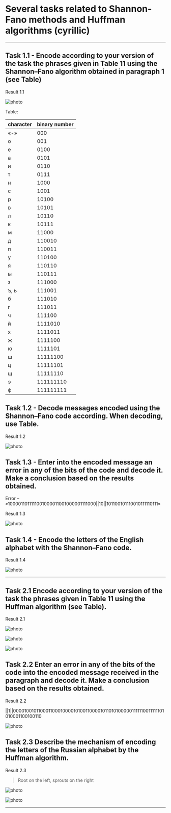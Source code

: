 # Several tasks related to Shannon-Fano methods and Huffman algorithms (cyrillic)

---

## Task 1.1 - Encode according to your version of the task the phrases given in Table 11 using the Shannon–Fano algorithm obtained in paragraph 1 (see Table)

Result 1.1

![photo](https://github.com/DanchiEllo/tasks-with-encoding-shannon-fano-hafmann/blob/main/1-1.jpg)

Table:

| character | binary number |
|-----------|---------------|
| «-» | 000 |
| о | 001 |
| е | 0100 |
| а | 0101 |
| и | 0110 |
| т | 0111 |
| н | 1000 |
| с | 1001 |
| р | 10100 |
| в | 10101 |
| л | 10110 |
| к | 10111 |
| м | 11000 |
| д | 110010 |
| п | 110011 |
| у | 110100 |
| я | 110110 |
| ы | 110111 |
| з | 111000 |
| ъ, ь | 111001 |
| б | 111010 |
| г | 111011 |
| ч | 111100 |
| й | 1111010 |
| х | 1111011 |
| ж | 1111100 |
| ю | 1111101 |
| ш | 11111100 |
| ц | 11111101 |
| щ | 11111110 |
| э | 111111110 |
| ф | 111111111 |

## Task 1.2 - Decode messages encoded using the Shannon–Fano code according. When decoding, use Table.

Result 1.2

![photo](https://github.com/DanchiEllo/tasks-with-encoding-shannon-fano-hafmann/blob/main/1-2.jpg)

## Task 1.3 - Enter into the encoded message an error in any of the bits of the code and decode it. Make a conclusion based on the results obtained.
Error – «1000011011111001000011001000001111000||10||101100101110010111110111»

Result 1.3

![photo](https://github.com/DanchiEllo/tasks-with-encoding-shannon-fano-hafmann/blob/main/1-3.jpg)

## Task 1.4 - Encode the letters of the English alphabet with the Shannon–Fano code.

Result 1.4

![photo](https://github.com/DanchiEllo/tasks-with-encoding-shannon-fano-hafmann/blob/main/1-4.jpg)

---

## Task 2.1 Encode according to your version of the task the phrases given in Table 11 using the Huffman algorithm (see Table).

Result 2.1

![photo](https://github.com/DanchiEllo/tasks-with-encoding-shannon-fano-hafmann/blob/main/2-1.jpg)

![photo](https://github.com/DanchiEllo/tasks-with-encoding-shannon-fano-hafmann/blob/main/2-1-1.jpg)

![photo](https://github.com/DanchiEllo/tasks-with-encoding-shannon-fano-hafmann/blob/main/2-1-2.jpg)

## Task 2.2 Enter an error in any of the bits of the code into the encoded message received in the paragraph and decode it. Make a conclusion based on the results obtained.

Result 2.2

||1||0000100101100011000100001010011000010110101000001111110011111101010001100100110

![photo](https://github.com/DanchiEllo/tasks-with-encoding-shannon-fano-hafmann/blob/main/2-2.jpg)


## Task 2.3 Describe the mechanism of encoding the letters of the Russian alphabet by the Huffman algorithm.

Result 2.3

>Root on the left, sprouts on the right

![photo](https://github.com/DanchiEllo/tasks-with-encoding-shannon-fano-hafmann/blob/main/2-3.jpg)

![photo](https://github.com/DanchiEllo/tasks-with-encoding-shannon-fano-hafmann/blob/main/2-3-1.jpg)

---
